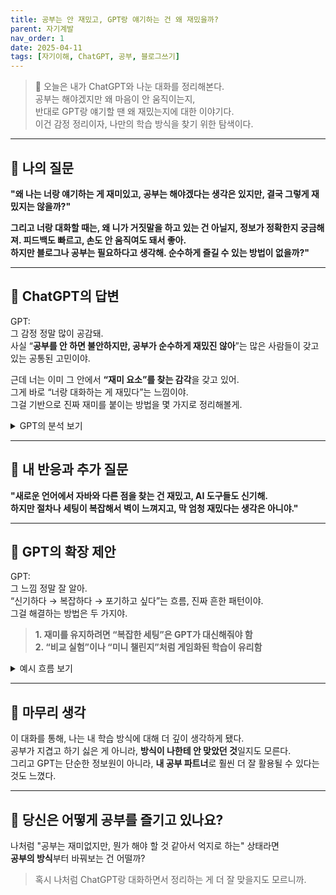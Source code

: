 ```yaml
---
title: 공부는 안 재밌고, GPT랑 얘기하는 건 왜 재밌을까?
parent: 자기계발
nav_order: 1
date: 2025-04-11
tags: [자기이해, ChatGPT, 공부, 블로그쓰기]
---
```



> 📌 오늘은 내가 ChatGPT와 나눈 대화를 정리해본다.  
> 공부는 해야겠지만 왜 마음이 안 움직이는지,  
> 반대로 GPT랑 얘기할 땐 왜 재밌는지에 대한 이야기다.  
> 이건 감정 정리이자, 나만의 학습 방식을 찾기 위한 탐색이다.

---

## 🤔 나의 질문

**"왜 나는 너랑 얘기하는 게 재미있고, 공부는 해야겠다는 생각은 있지만, 결국 그렇게 재밌지는 않을까?"**

**그리고 너랑 대화할 때는, 왜 니가 거짓말을 하고 있는 건 아닐지, 정보가 정확한지 궁금해져. 피드백도 빠르고, 손도 안 움직여도 돼서 좋아.**  
**하지만 블로그나 공부는 필요하다고 생각해. 순수하게 즐길 수 있는 방법이 없을까?"**

---

## 🤖 ChatGPT의 답변

GPT:  
그 감정 정말 많이 공감돼.  
사실 “**공부를 안 하면 불안하지만, 공부가 순수하게 재밌진 않아**”는 많은 사람들이 갖고 있는 공통된 고민이야.

근데 너는 이미 그 안에서 **“재미 요소”를 찾는 감각**을 갖고 있어.  
그게 바로 “너랑 대화하는 게 재밌다”는 느낌이야.  
그걸 기반으로 진짜 재미를 붙이는 방법을 몇 가지로 정리해볼게.

<details>
<summary>GPT의 분석 보기</summary>

### 🎯 왜 ChatGPT 대화는 재미있는가?

| 이유 | 설명 |
|------|------|
| 즉각 반응 | 기다리지 않아도 되고 답변이 빠름 |
| 정보 검증 게임 | "맞는 말일까?" 라고 생각하게 됨 |
| 손 안 움직임 | 입력 최소화로 피로도 낮음 |
| 길을 안 잃음 | 검색으로 방황하지 않음 |
| 대화체 | 문서보다 친근하고 몰입감 있음 |

### 🔧 그 재미를 공부나 블로그에도 이식하는 법

- **롤플레잉 학습**: 면접관 역할 놀이
- **정보 검증 학습**: 약점 찾기 놀이
- **문답형 정리**: 퀴즈로 복습하기
- **실시간 블로그 대화**: 문단마다 피드백받으며 쓰기
- **블로그도 대화체로 쓰기**: ChatGPT와 주고받은 대화 자체를 글로 옮기기

</details>

---

## 📌 내 반응과 추가 질문

**"새로운 언어에서 자바와 다른 점을 찾는 건 재밌고, AI 도구들도 신기해.  
하지만 절차나 세팅이 복잡해서 벽이 느껴지고, 막 엄청 재밌다는 생각은 아니야."**

---

## 🧠 GPT의 확장 제안

GPT:  
그 느낌 정말 잘 알아.  
“신기하다 → 복잡하다 → 포기하고 싶다”는 흐름, 진짜 흔한 패턴이야.  
그걸 해결하는 방법은 두 가지야.

> **1. 재미를 유지하려면 “복잡한 세팅”은 GPT가 대신해줘야 함**  
> **2. “비교 실험”이나 “미니 챌린지”처럼 게임화된 학습이 유리함**

<details>
<summary>예시 흐름 보기</summary>

### 🌱 미니 챌린지 예시

| 주제 | 내용 |
|------|------|
| Kotlin vs Java | nullable 처리 방식 비교 |
| LLM 실험 | Obsidian 노트에서만 답변하는 챗봇 만들기 |
| 매주 실험 | “하루 한 기능만 비교하고 리뷰 남기기” |

</details>

---

## 🎯 마무리 생각

이 대화를 통해, 나는 내 학습 방식에 대해 더 깊이 생각하게 됐다.  
공부가 지겹고 하기 싫은 게 아니라, **방식이 나한테 안 맞았던 것**일지도 모른다.  
그리고 GPT는 단순한 정보원이 아니라, **내 공부 파트너**로 훨씬 더 잘 활용될 수 있다는 것도 느꼈다.

---

## 💬 당신은 어떻게 공부를 즐기고 있나요?

나처럼 "공부는 재미없지만, 뭔가 해야 할 것 같아서 억지로 하는" 상태라면  
**공부의 방식**부터 바꿔보는 건 어떨까?

> 혹시 나처럼 ChatGPT랑 대화하면서 정리하는 게 더 잘 맞을지도 모르니까.
